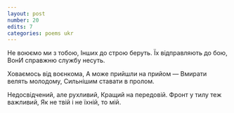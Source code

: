 ```yaml
---
layout: post
number: 20
edits: 7
categories: poems ukr
---
```


Не воюємо ми з тобою,
Інших до строю беруть. 
Їх відправляють до бою,
ВонИ справжню службу несуть.

Ховаємось від воєнкома,
А може прийшли на прийом —
Вмирати велять молодому,
Сильнішим ставати в пролом.

Недосвідчений, але рухливий,
Кращий на передовій.
Фронт у тилу теж важливий,
Як не твій і не їхній, то мій.
